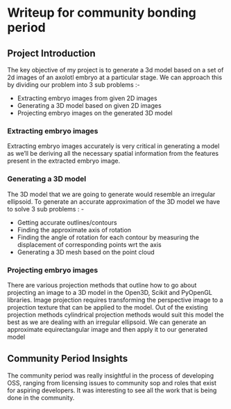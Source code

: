 # Writeup for community bonding period

## Project Introduction

The key objective of my project is to generate a 3d model based on a set of 2d images of an axolotl embryo at a particular stage. We can approach this by dividing our problem into 3 sub problems :-
* Extracting embryo images from given 2D images
* Generating a 3D model based on given 2D images
* Projecting embryo images on the generated 3D model

### Extracting embryo images
Extracting embryo images accurately is very critical in generating a model as we’ll be deriving all the necessary spatial information from the features present in the extracted embryo image.

### Generating a 3D model
The 3D model that we are going to generate would resemble an irregular ellipsoid. To generate an accurate approximation of the 3D model we have to solve 3 sub problems : -

* Getting accurate outlines/contours
* Finding the approximate axis of rotation
* Finding the angle of rotation for each contour by measuring the displacement of corresponding points wrt the axis
* Generating a 3D mesh based on the point cloud

### Projecting embryo images
There are various projection methods that outline how to go about projecting an image to a 3D model in the Open3D, Scikit and PyOpenGL libraries. Image projection requires transforming the perspective image to a projection texture that can be applied to the model.
Out of the existing projection methods cylindrical projection methods would suit this model the best as we are dealing with an irregular ellipsoid. We can generate an approximate equirectangular image and then apply it to our generated model

## Community Period Insights

The community period was really insightful in the process of developing OSS, ranging from licensing issues to community sop and roles that exist for aspiring developers. It was interesting to see all the work that is being done in the community.


